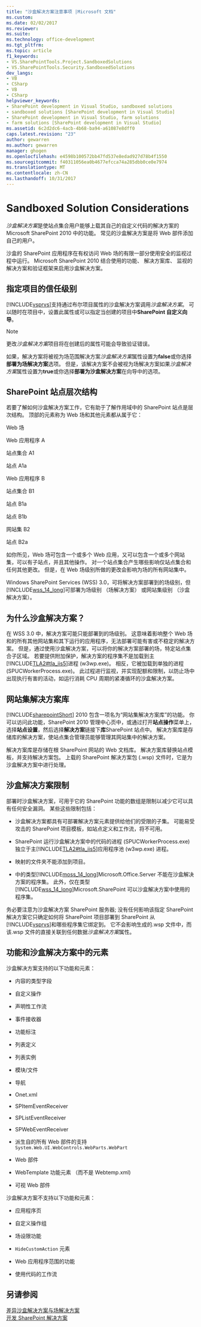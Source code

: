 ```yaml
---
title: "沙盒解决方案注意事项 |Microsoft 文档"
ms.custom: 
ms.date: 02/02/2017
ms.reviewer: 
ms.suite: 
ms.technology: office-development
ms.tgt_pltfrm: 
ms.topic: article
f1_keywords:
- VS.SharePointTools.Project.SandboxedSolutions
- VS.SharePointTools.Security.SandboxedSolutions
dev_langs:
- VB
- CSharp
- VB
- CSharp
helpviewer_keywords:
- SharePoint development in Visual Studio, sandboxed solutions
- sandboxed solutions [SharePoint development in Visual Studio]
- SharePoint development in Visual Studio, farm solutions
- farm solutions [SharePoint development in Visual Studio]
ms.assetid: 6c2d2dc6-4acb-4b68-ba94-a61087e8dff0
caps.latest.revision: "23"
author: gewarren
ms.author: gewarren
manager: ghogen
ms.openlocfilehash: e4598b100572bb47fd537e8edad927d78b4f1550
ms.sourcegitcommit: f40311056ea0b4677efcca74a285dbb0ce0e7974
ms.translationtype: MT
ms.contentlocale: zh-CN
ms.lasthandoff: 10/31/2017
---
```

# <a name="sandboxed-solution-considerations"></a>Sandboxed Solution Considerations
  *沙盒解决方案*是使站点集合用户能够上载其自己的自定义代码的解决方案的 Microsoft SharePoint 2010 中的功能。 常见的沙盒解决方案是将 Web 部件添加自己的用户。  
  
 沙盒的 SharePoint 应用程序在有权访问 Web 场的有限一部分使用安全的监视过程中运行。 Microsoft SharePoint 2010 结合使用的功能、 解决方案库、 监视的解决方案和验证框架来启用沙盒解决方案。  
  
## <a name="specifying-project-trust-level"></a>指定项目的信任级别  
 [!INCLUDE[vsprvs](../sharepoint/includes/vsprvs-md.md)]支持通过布尔项目属性的沙盒解决方案调用*沙盒解决方案*。 可以随时在项目中，设置此属性或可以指定当创建的项目中**SharePoint 自定义向导**。  
  
> [!NOTE]  
>  更改*沙盒解决方案*项目将在创建后的属性可能会导致验证错误。  
  
 如果，解决方案将被视为场范围解决方案*沙盒解决方案*属性设置为**false**或你选择**部署为场解决方案**选项。 但是，该解决方案不会被视为场解决方案如果*沙盒解决方案*属性设置为**true**或你选择**部署为沙盒解决方案**在向导中的选项。  
  
## <a name="sharepoint-site-hierarchy"></a>SharePoint 站点层次结构  
 若要了解如何沙盒解决方案工作，它有助于了解作用域中的 SharePoint 站点是层次结构。 顶部的元素称为 Web 场和其他元素都从属于它：  
  
 Web 场  
  
 Web 应用程序 A  
  
 站点集合 A1  
  
 站点 A1a  
  
 Web 应用程序 B  
  
 站点集合 B1  
  
 站点 B1a  
  
 站点 B1b  
  
 网站集 B2  
  
 站点 B2a  
  
 如你所见，Web 场可包含一个或多个 Web 应用，又可以包含一个或多个网站集，可以有子站点，并且其他操作。 对一个站点集合产生哪些影响仅站点集合和任何其他更改。 但是，在 Web 场级别所做的更改会影响为场的所有网站集中。  
  
 Windows SharePoint Services (WSS) 3.0，可将解决方案部署到的场级别，但[!INCLUDE[wss_14_long](../sharepoint/includes/wss-14-long-md.md)]可部署为场级别 （场解决方案） 或网站集级别 （沙盒解决方案）。  
  
## <a name="why-sandboxed-solutions"></a>为什么沙盒解决方案？  
 在 WSS 3.0 中，解决方案可能只能部署到的场级别。 这意味着影响整个 Web 场和的所有其他网站集和其下运行的应用程序，无法部署可能有害或不稳定的解决方案。 但是，通过使用沙盒解决方案，可以将你的解决方案部署的场，特定站点集合子区域。 若要提供附加保护，解决方案的程序集不是加载到主[!INCLUDE[TLA2#tla_iis5](../sharepoint/includes/tla2sharptla-iis5-md.md)]进程 (w3wp.exe)。 相反，它被加载到单独的进程 (SPUCWorkerProcess.exe)。 此过程进行监视，并实现配额和限制，以防止场中出现执行有害的活动，如运行消耗 CPU 周期的紧凑循环的沙盒解决方案。  
  
## <a name="site-collection-solution-gallery"></a>网站集解决方案库  
 [!INCLUDE[sharepointShort](../sharepoint/includes/sharepointshort-md.md)] 2010 包含一项名为“网站集解决方案库”的功能。 你可以访问此功能，SharePoint 2010 管理中心页中，或通过打开**站点操作**菜单上，选择**站点设置**，然后选择**解决方案**链接下**库**SharePoint 站点中。 解决方案库是存储库的解决方案，使站点集合管理员能够管理其网站集中的解决方案。  
  
 解决方案库是存储在根 SharePoint 网站的 Web 文档库。 解决方案库替换站点模板，并支持解决方案包。 上载的 SharePoint 解决方案包 (.wsp) 文件时，它是为沙盒解决方案中进行处理。  
  
## <a name="sandboxed-solution-limitations"></a>沙盒解决方案限制  
 部署时沙盒解决方案，可用于它的 SharePoint 功能的数组是限制以减少它可以具有任何安全漏洞。 某些这些限制包括：  
  
-   沙盒解决方案都具有可部署解决方案元素提供给他们的受限的子集。 可能易受攻击的 SharePoint 项目模板，如站点定义和工作流，将不可用。  
  
-   SharePoint 运行沙盒解决方案中的代码的进程 (SPUCWorkerProcess.exe) 独立于主[!INCLUDE[TLA2#tla_iis5](../sharepoint/includes/tla2sharptla-iis5-md.md)]应用程序池 (w3wp.exe) 进程。  
  
-   映射的文件夹不能添加到项目。  
  
-   中的类型[!INCLUDE[moss_14_long](../sharepoint/includes/moss-14-long-md.md)]Microsoft.Office.Server 不能在沙盒解决方案的程序集。 此外，仅在类型[!INCLUDE[wss_14_long](../sharepoint/includes/wss-14-long-md.md)]Microsoft.SharePoint 可以沙盒解决方案中使用的程序集。  
  
 务必要注意为沙盒解决方案 SharePoint 服务器; 没有任何影响该指定 SharePoint 解决方案它只确定如何将 SharePoint 项目部署到 SharePoint 从[!INCLUDE[vsprvs](../sharepoint/includes/vsprvs-md.md)]和哪些程序集它绑定到。 它不会影响生成的.wsp 文件中，而该.wsp 文件的直接关联到任何数据*沙盒解决方案*属性。  
  
## <a name="capabilities-and-elements-in-sandboxed-solutions"></a>功能和沙盒解决方案中的元素  
 沙盒解决方案支持的以下功能和元素：  
  
-   内容的类型字段  
  
-   自定义操作  
  
-   声明性工作流  
  
-   事件接收器  
  
-   功能标注  
  
-   列表定义  
  
-   列表实例  
  
-   模块/文件  
  
-   导航  
  
-   Onet.xml  
  
-   SPItemEventReceiver  
  
-   SPListEventReceiver  
  
-   SPWebEventReceiver  
  
-   派生自的所有 Web 部件的支持`System.Web.UI.WebControls.WebParts.WebPart`  
  
-   Web 部件  
  
-   WebTemplate 功能元素 （而不是 Webtemp.xml)  
  
-   可视 Web 部件  
  
 沙盒解决方案不支持以下功能和元素：  
  
-   应用程序页  
  
-   自定义操作组  
  
-   场设限功能  
  
-   `HideCustomAction` 元素  
  
-   Web 应用程序范围的功能  
  
-   使用代码的工作流  
  
## <a name="see-also"></a>另请参阅  
 [差异沙盒解决方案与场解决方案](../sharepoint/differences-between-sandboxed-and-farm-solutions.md)   
 [开发 SharePoint 解决方案](../sharepoint/developing-sharepoint-solutions.md)  
  
  